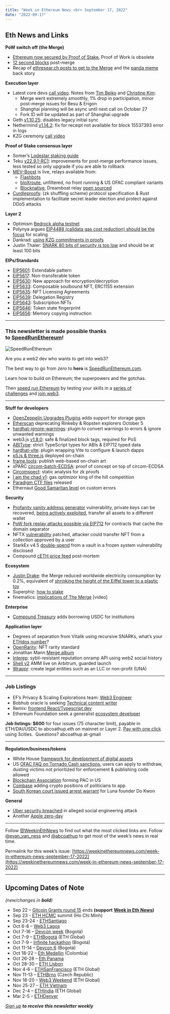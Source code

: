 ```yaml
---
title: "Week in Ethereum News <br> September 17, 2022"
date: "2022-09-17"
---
```


## **Eth News and Links**

**PoW switch off (the Merge)**

- [Ethereum now secured by Proof of Stake](https://twitter.com/VitalikButerin/status/1570306185391378434), Proof of Work is obsolete
- [12 second blocks](https://twitter.com/natemaddrey/status/1570856077788585984) post-merge
- Recap of [ethresear.ch posts to get to the Merge](https://twitter.com/icebearhww/status/1570085906073391104) and the [panda meme](https://twitter.com/______jpg______/status/1568973769313501185) back story

**Execution layer**

- Latest core devs [call video](https://www.youtube.com/watch?v=DdUt77_eWyc&t=492s). Notes from [Tim Beiko](https://twitter.com/timbeiko/status/1570403039672168448) and [Christine Kim](https://www.galaxy.com/research/insights/ethereum-all-core-developers-call-147/):
    - Merge went extremely smoothly, 1% drop in participation, minor post-merge issues for Besu & Erigon
    - Shanghai planning will be async until next call on October 27
    - Fork ID will be updated as part of Shanghai upgrade
- Geth [v1.10.25](https://github.com/ethereum/go-ethereum/releases/tag/v1.10.25): disables legacy initial sync
- Nethermind [v1.14.2](https://github.com/NethermindEth/nethermind/releases/tag/1.14.2): fix for receipt not available for block 15537393 error in logs
- KZG ceremony [call video](https://www.youtube.com/watch?v=GUhlpYOZ8Lo)

**Proof of Stake consensus layer**

- Somer’s [Lodestar staking guide](https://someresat.medium.com/guide-to-staking-on-ethereum-ubuntu-lodestar-193a2553a161)
- Teku [v22.9.1-RC1](https://github.com/ConsenSys/teku/releases/tag/22.9.1-RC1): improvements for post-merge performance issues, less tested so only upgrade if you are able to rollback
- [MEV-Boost](https://boost.flashbots.net/) is live, relays available from:
    - [Flashbots](https://boost-relay.flashbots.net/)
    - [bloXroute](https://bloxroutelabs.medium.com/mev-relays-for-ethereum-2-0-980016c72563), unfiltered, no front running & US OFAC compliant variants
    - [Blocknative](https://docs.blocknative.com/mev-relay-instructions-for-ethereum-validators), Dreamboat relay [open sourced](https://github.com/blocknative/dreamboat#readme)
- [Curdleproofs](https://twitter.com/asn_d6/status/1570100991084593152): (zk shuffling scheme) protocol specification & Rust implementation to facilitate secret leader election and protect against DDoS attacks

**Layer 2**

- Optimism [Bedrock alpha testnet](https://oplabs.notion.site/External-Optimism-Bedrock-Alpha-Testnet-454a37e469af4658b89a9d766334e331)
- Polynya argues [EIP4488 (calldata gas cost reduction) should be the focus](https://polynya.mirror.xyz/eq4PNsg-ld4V2LDB7HlHuNm-ULFAtvmVH--utaxAAEs) for scaling
- Dankrad: [using KZG commitments in proofs](https://notes.ethereum.org/@dankrad/kzg_commitments_in_proofs)
- Justin Thaler: [SNARK 80 bits of security is too low](https://a16zcrypto.com/snark-security-and-performance/) and should be at least 100 bits

**EIPs/Standards**

- [EIP5601](https://github.com/ethereum/EIPs/pull/5601/files): Extendable pattern
- [EIP5617](https://github.com/ethereum/EIPs/pull/5617/files): Non-transferable token
- [EIP5630](https://eips.ethereum.org/EIPS/eip-5630): New approach for encryption/decryption
- [EIP5633](https://eips.ethereum.org/EIPS/eip-5633): Composable soulbound NFT, ERC1155 extension
- [EIP5635](https://eips.ethereum.org/EIPS/eip-5635): NFT Licensing Agreements
- [EIP5639](https://eips.ethereum.org/EIPS/eip-5639): Delegation Registry
- [EIP5643](https://eips.ethereum.org/EIPS/eip-5643): Subscription NFTs
- [EIP5646](https://eips.ethereum.org/EIPS/eip-5646): Token state fingerprint
- [EIP5656](https://github.com/ethereum/EIPs/pull/5656/files): Memory copying instruction

* * *

### **This newsletter is made possible thanks to** [**SpeedRunEthereum**](https://speedrunethereum.com/)**!**

![SpeedRunEthereum](https://weekinethereumnews.com/wp-content/uploads/2022/04/Screenshot-from-2022-04-01-15-39-52.png)

Are you a web2 dev who wants to get into web3?

The best way to go from _zero_ to **hero** is [SpeedRunEthereum.com](https://speedrunethereum.com/).

Learn how to build on Ethereum; the superpowers and the gotchas.

Then [speed run Ethereum](https://speedrunethereum.com/) by testing your skills in a [series of challenges](https://speedrunethereum.com/challenge/simple-nft-example) and [join web3](https://twitter.com/austingriffith/status/1493688828661432325).

* * *

**Stuff for developers**

- [OpenZeppelin Upgrades Plugins](https://twitter.com/OpenZeppelin/status/1570432196753891328) adds support for storage gaps
- [Etherscan](https://twitter.com/etherscan/status/1569311894279958531?s=20&t=En2v7nT-gO89J7qyuoG_0w) deprecating Rinkeby & Ropsten explorers October 5
- [hardhat-ignore-warnings](https://github.com/frangio/hardhat-ignore-warnings#readme): plugin to convert warnings to errors & ignore unwanted warnings
- web3.js [v1.8.0](https://github.com/ChainSafe/web3.js/releases/tag/v1.8.0): safe & finalized block tags, required for PoS
- [ABIType](https://github.com/wagmi-dev/abitype#readme): strict TypeScript types for ABIs & EIP712 typed data
- [hardhat-vite](https://github.com/projectsophon/hardhat-vite#readme): plugin wrapping Vite to configure & launch dapps
- [p5.js & three.js](https://twitter.com/mathcastles/status/1570675435285151744) deployed on-chain
- [frame.tools](https://twitter.com/zkmcx/status/1569662080592248835?s=20&t=ttGThSGyii5v8BIJRIzVHg): publish web-based on-chain art
- xPARC [circom-batch-ECDSA](https://0xparc.org/blog/batch-ecdsa): proof of concept on top of circom-ECDSA
- [Circomspect](https://blog.trailofbits.com/2022/09/15/it-pays-to-be-circomspect/): static analysis for zk proofs
- [I am the chad v1](https://mirror.xyz/0xbeans.eth/usaKkq6OYzrxHPFTXXD8Lp1ABBQY-bzX-PsSVYIfMC8): gas optimizor king of the hill competition
- [Paradigm CTF files](https://github.com/paradigmxyz/paradigm-ctf-2022/) released
- Ethernaut [Good Samaritan level](https://twitter.com/openzeppelin/status/1570791532491579398) on custom errors

**Security**

- [Profanity vanity address generator](https://blog.1inch.io/a-vulnerability-disclosed-in-profanity-an-ethereum-vanity-address-tool-68ed7455fc8c) vulnerability, private keys can be recovered, [being actively exploited](https://twitter.com/zachxbt/status/1570927217840132097), transfer all assets to a different wallet
- [PoW fork replay attacks possible via EIP712](https://twitter.com/amxx/status/1570441526857138180) for contracts that cache the domain separator
- NFTX [vulnerability](https://blog.nftx.io/postmortem-nftxmarketplace0xzap-vulnerability/) patched, attacker could transfer NFT from a collection approved by a user
- StarkEx v4.5 [double-spend](https://twitter.com/StarkWareLtd/status/1567888940123983874) from a vault in a frozen system vulnerability disclosed
- Compound [cETH price feed](https://www.comp.xyz/t/ceth-price-feed-incident-post-mortem/3578) post-mortem

**Ecosystem**

- [Justin Drake](https://twitter.com/VitalikButerin/status/1570299062800510976): the Merge reduced worldwide electricity consumption by 0.2%, equivalent of [shrinking the height of the Eiffel tower to a plastic toy](https://carbon-ratings.com/eth-report-2022)
- Superphiz: [how to stake](https://www.reddit.com/r/ethstaker/comments/xacc5i/best_practice_for_staking_on_the_ethereum_beacon/)
- finematics: [implications of The Merge](https://twitter.com/finematics/status/1569756503556476928) \[video\]

**Enterprise**

- [Compound Treasury](https://medium.com/compound-finance/compound-treasury-launches-borrowing-for-institutions-432af2cd7e6b) adds borrowing USDC for institutions

**Application layer**

- Degrees of separation from Vitalik using recursive SNARKs, what’s your [ETHdos number](https://ethdos.xyz/blog)?
- [OpenRarity](https://twitter.com/opensea/status/1570179078485082113): NFT rarity standard
- Jonathan Mann [Merge album](https://twitter.com/songadaymann/status/1568741813829369856)
- [Interep](https://mirror.xyz/privacy-scaling-explorations.eth/w7zCHj0xoxIfhoJIxI-ZeYIXwvNatP1t4w0TsqSIBe4): sybil-resistant reputation onramp API using web2 social history
- [Shell v2](https://shellprotocol.io/posts/launch/) AMM live on Arbitrum, guarded launch
- [Wrappr](https://mirror.xyz/kalico.eth/wi5HevVbRWaUqQURy1dzsPsdVf9_QcwLa9YnGH8kfS8): create legal entities such as an LLC or non-profit (UNA)

* * *

### **Job Listings**

- EF’s Privacy & Scaling Explorations team: [Web3 Engineer](https://jobs.lever.co/ethereumfoundation/ece6534a-b946-4996-b7e7-713bd1ec0353?lever-origin=applied&lever-source%5B%5D=Week%20in%20Ethereum)
- Bobhub oracle is seeking [Technical content writer](https://bobhub.gitbook.io/bobhub/)
- Remix: [frontend React/Typescript dev](https://jobs.lever.co/ethereumfoundation/2c293808-48ed-4994-b0e0-14a8986e6ff3)
- Ethereum Foundation seek a generalist [ecosystem developer](https://jobs.lever.co/ethereumfoundation/6b80a26f-7db3-4415-8339-a3543a967998?lever-origin=applied&lever-source%5B%5D=Week%20in%20Ethereum)

**Job listings: $600** for four issues (75 character limit), payable in ETH/DAI/USDC to abcoathup.eth on mainnet or Layer 2. [Pay with one click](https://3cities.xyz/#/pay?c=H4sIAHqco2IAAyXOMU6EQBSA4atMqVbAgGjJuqzGmI3JrrHcDMODnQAz5L03ERsTLey9gtJop8bGUk-xt5HE4m-__A_vPbreEZRZjQAdWH58ZZeVJQLR7iAYQglFKeNYVipJ0mQR5EWYSpCRnB_F4fEijZPopJqFz5v-Z9xg3_-O1jHsTq8BGmGsyHkLCL4TS7ghce4KcWGIja1F5XDKozBEHkjs3aWJ0FuFSjOgaE1neP-jdbXRqs2IgNdGN4AvV6v5t-qct5zRzNRL3xWAZzCsGCf3LRgiqWV8GASfxKgY6ttLhGq6sBro_otdA_afygfdejLO0tM4qes_d-LI2xABAAA) using 3cities.  Questions? abcoathup at-gmail

* * *

**Regulation/business/tokens**

- White House [framework for development of digital assets](https://www.whitehouse.gov/briefing-room/statements-releases/2022/09/16/fact-sheet-white-house-releases-first-ever-comprehensive-framework-for-responsible-development-of-digital-assets/)
- US [OFAC FAQ on Tornado Cash sanctions](https://twitter.com/jchervinsky/status/1569756313718259712), users can apply to withdraw, dusting victims not prioritized for enforcement & publishing code allowed
- [Blockchain Association](https://twitter.com/kmsmithdc/status/1569367263857512448) forming PAC in US
- [Coinbase](https://twitter.com/brian_armstrong/status/1570133078022160384) adding crypto positions of politicians to app
- [South Korean court issued arrest warrant](https://www.coindesk.com/business/2022/09/14/s-korean-court-issues-arrest-warrant-against-terra-co-founder-do-kwon-report/) for Luna founder Do Kwon

**General**

- [Uber security breached](https://www.bleepingcomputer.com/news/security/uber-hacked-internal-systems-breached-and-vulnerability-reports-stolen/) in alleged social engineering attack
- Another [Apple zero-day](https://www.bleepingcomputer.com/news/security/apple-fixes-eighth-zero-day-used-to-hack-iphones-and-macs-this-year/)

* * *

Follow [@WeekinEthNews](https://twitter.com/WeekInEthNews) to find out what the most clicked links are. Follow [@evan\_van\_ness](https://twitter.com/evan_van_ness) and [@abcoathup](https://twitter.com/abcoathup) to get most of the week’s news in real time.

Permalink for this week’s issue: [https://weekinethereumnews.com/week-in-ethereum-news-september-17-2022](https://weekinethereumnews.com/week-in-ethereum-news-september-17-2022)

* * *

## **Upcoming Dates of Note**

_(new/changes in_ **_bold_**_)_

- Sep 22 – [Gitcoin Grants round 15](https://gitcoin.co/grants/) ends **(support** [**Week in Eth News**](https://gitcoin.co/grants/2785/week-in-ethereum-news)**)**
- Sep 23 - [ETH HCMC](https://2022.ethhcmc.com/) summit (Ho Chi Minh)
- Sep 23-24 - [ETHSantiago](https://ethsantiago.com/)
- Oct 6-8 – [Web3 Lagos](https://event.web3bridge.com/)
- Oct 7-16 – [Devcon week](https://devcon.org/en/devcon-week/) (Bogotá)
- Oct 7-9 – [ETHBogotá](https://bogota.ethglobal.com/) (ETH Global)
- Oct 7-9 – [Infinite hackathon](https://infinite-hackathons.eth.limo/) (Bogotá)
- Oct 11-14 – [Devcon 6](https://devcon.org/) (Bogotá)
- Oct 18-22 – [Eth Medellin](https://www.ethmedellin.co/) (Colombia)
- Oct 26-28 – [Eth Panama](https://twitter.com/EthPanama)
- Oct 28-30 – [ETH Lisbon](https://www.ethlisbon.org/)
- Nov 4-6 – [ETHSanFrancisco](https://sf.ethglobal.com/) (ETH Global)
- Nov 11-13 – [ETHBrno](https://mirror.xyz/ethbrno.eth/6BH9cUVuD85hy5O0L5cOOOE7niSA9Yo5eWsXVzKOlO4) (Czech Republic)
- Nov 18-20 – [Web3 Weekend](https://web3weekend.ethglobal.com/) (ETH Global)
- Nov 25-27 – [ETH Vietnam](https://www.eth-vietnam.com/)
- Dec 2-4 – [ETHIndia](https://ethindia.co/) (ETH Global)
- Mar 2-5 – [ETHDenver](https://www.ethdenver.com/)

[_Sign up_](https://weekinethereum.substack.com/subscribe#about) **_to receive this newsletter weekly_**
